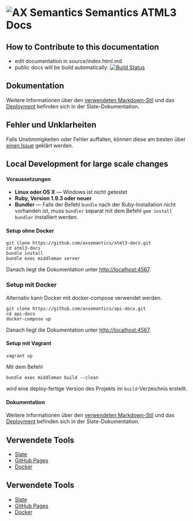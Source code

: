 ![AX Semantics](https://github.com/axsemantics/atml3-docs/blob/master/source/images/logo.png) Semantics ATML3 Docs
========

## How to Contribute to this documentation

* edit documentation in source/index.html.md
* public docs will be build automatically: [![Build Status](https://travis-ci.org/axsemantics/atml3-docs.svg?branch=master)](https://travis-ci.org/axsemantics/atml3-docs)


Dokumentation
-------------

Weitere Informationen über den [verwendeten Markdown-Stil](https://github.com/tripit/slate/wiki/Markdown-Syntax) und das [Deployment](https://github.com/tripit/slate/wiki/Deploying-Slate) befinden sich in der Slate-Dokumentation.

Fehler und Unklarheiten
-----------------------

Falls Unstimmigkeiten oder Fehler auffallen, können diese am besten über [einen Issue](https://github.com/axsemantics/atml3-docs/issues) geklärt werden.


## Local Development for large scale changes

#### Voraussetzungen
 - **Linux oder OS X** — Windows ist nicht getestet
 - **Ruby, Version 1.9.3 oder neuer**
 - **Bundler** — Falls der Befehl `bundle` nach der Ruby-Installation nicht vorhanden ist, muss `bundler` separat mit dem Befehl `gem install bundler` installiert werden.

#### Setup ohne Docker

```shell
git clone https://github.com/axsemantics/atml3-docs.git
cd atml3-docs
bundle install
bundle exec middleman server
```

Danach liegt die Dokumentation unter <http://localhost:4567>.

### Setup mit Docker

Alternativ kann Docker mit docker-compose verwendet werden.

```shell
git clone https://github.com/axsemantics/api-docs.git
cd api-docs
docker-compose up
```
Danach liegt die Dokumentation unter <http://localhost:4567>.

#### Setup mit Vagrant
```
vagrant up
```
Mit dem Befehl

```shell
bundle exec middleman build --clean
```
wird eine deploy-fertige Version des Projekts im `build`-Verzeichnis erstellt.

#### Dokumentation


Weitere Informationen über den [verwendeten Markdown-Stil](https://github.com/tripit/slate/wiki/Markdown-Syntax) und das [Deployment](https://github.com/tripit/slate/wiki/Deploying-Slate) befinden sich in der Slate-Dokumentation.

Verwendete Tools
--------------------
- [Slate](https://github.com/tripit/slate)
- [GitHub Pages](https://pages.github.com)
- [Docker](https://docker.com)

Verwendete Tools
--------------------
- [Slate](https://github.com/tripit/slate)
- [GitHub Pages](https://pages.github.com)
- [Docker](https://docker.com)
